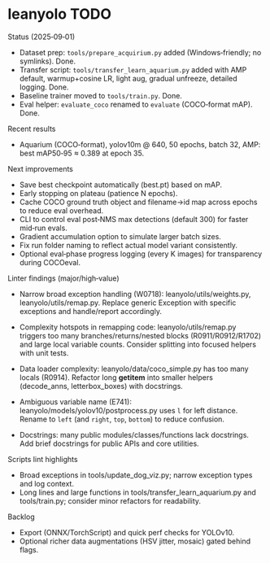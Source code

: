 # leanyolo TODO

Status (2025‑09‑01)
- Dataset prep: `tools/prepare_acquirium.py` added (Windows‑friendly; no symlinks). Done.
- Transfer script: `tools/transfer_learn_aquarium.py` added with AMP default, warmup+cosine LR, light aug, gradual unfreeze, detailed logging. Done.
- Baseline trainer moved to `tools/train.py`. Done.
- Eval helper: `evaluate_coco` renamed to `evaluate` (COCO‑format mAP). Done.

Recent results
- Aquarium (COCO‑format), yolov10m @ 640, 50 epochs, batch 32, AMP: best mAP50‑95 ≈ 0.389 at epoch 35.

Next improvements
- Save best checkpoint automatically (best.pt) based on mAP.
- Early stopping on plateau (patience N epochs).
- Cache COCO ground truth object and filename→id map across epochs to reduce eval overhead.
- CLI to control eval post‑NMS max detections (default 300) for faster mid‑run evals.
- Gradient accumulation option to simulate larger batch sizes.
- Fix run folder naming to reflect actual model variant consistently.
- Optional eval‑phase progress logging (every K images) for transparency during COCOeval.

Linter findings (major/high‑value)
- Narrow broad exception handling (W0718): leanyolo/utils/weights.py, leanyolo/utils/remap.py. Replace generic Exception with specific exceptions and handle/report accordingly.
- Complexity hotspots in remapping code: leanyolo/utils/remap.py triggers too many branches/returns/nested blocks (R0911/R0912/R1702) and large local variable counts. Consider splitting into focused helpers with unit tests.
- Data loader complexity: leanyolo/data/coco_simple.py has too many locals (R0914). Refactor long __getitem__ into smaller helpers (decode_anns, letterbox_boxes) with docstrings.
- Ambiguous variable name (E741): leanyolo/models/yolov10/postprocess.py uses `l` for left distance. Rename to `left` (and `right`, `top`, `bottom`) to reduce confusion.
 
- Docstrings: many public modules/classes/functions lack docstrings. Add brief docstrings for public APIs and core utilities.

Scripts lint highlights
 
- Broad exceptions in tools/update_dog_viz.py; narrow exception types and log context.
- Long lines and large functions in tools/transfer_learn_aquarium.py and tools/train.py; consider minor refactors for readability.

Backlog
- Export (ONNX/TorchScript) and quick perf checks for YOLOv10.
- Optional richer data augmentations (HSV jitter, mosaic) gated behind flags.
